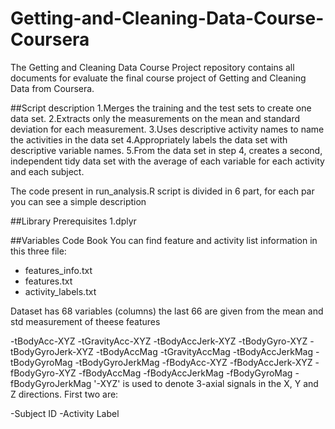 # Getting-and-Cleaning-Data-Course-Coursera
The Getting and Cleaning Data Course Project repository contains all documents for evaluate the final course project of Getting and Cleaning Data
from Coursera.

##Script description
1.Merges the training and the test sets to create one data set.
2.Extracts only the measurements on the mean and standard deviation for each measurement.
3.Uses descriptive activity names to name the activities in the data set
4.Appropriately labels the data set with descriptive variable names.
5.From the data set in step 4, creates a second, independent tidy data set with the average of each variable for each activity and each subject.

The code present in run_analysis.R script is divided in 6 part, for each par you can see a simple description

##Library Prerequisites
1.dplyr

##Variables Code Book
You can find feature and activity list information in this three file:
- features_info.txt
- features.txt
- activity_labels.txt

Dataset has 68 variables (columns) the last 66 are given from the mean and std measurement of theese features

-tBodyAcc-XYZ
-tGravityAcc-XYZ
-tBodyAccJerk-XYZ
-tBodyGyro-XYZ
-tBodyGyroJerk-XYZ
-tBodyAccMag
-tGravityAccMag
-tBodyAccJerkMag
-tBodyGyroMag
-tBodyGyroJerkMag
-fBodyAcc-XYZ
-fBodyAccJerk-XYZ
-fBodyGyro-XYZ
-fBodyAccMag
-fBodyAccJerkMag
-fBodyGyroMag
-fBodyGyroJerkMag
'-XYZ' is used to denote 3-axial signals in the X, Y and Z directions. First two are:

-Subject ID
-Activity Label